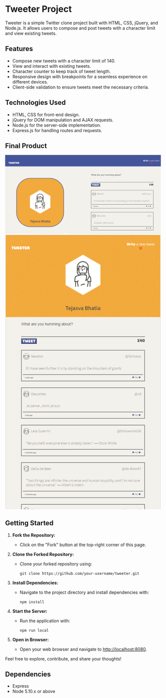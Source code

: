 # Tweeter Project

Tweeter is a simple Twitter clone project built with HTML, CSS, jQuery, and Node.js. It allows users to compose and post tweets with a character limit and view existing tweets.

## Features

- Compose new tweets with a character limit of 140.
- View and interact with existing tweets.
- Character counter to keep track of tweet length.
- Responsive design with breakpoints for a seamless experience on different devices.
- Client-side validation to ensure tweets meet the necessary criteria.

## Technologies Used

- HTML, CSS for front-end design.
- jQuery for DOM manipulation and AJAX requests.
- Node.js for the server-side implementation.
- Express.js for handling routes and requests.

## Final Product

<div style="text-align:center">
  <img alt="Screenshot of Desktop View" src="https://github.com/Tejasva-Bhatia/tweeter/blob/master/public/images/Desktop-View.png">
</div>

<div style="text-align:center">
  <img alt="Screenshot of Mobile View" src="https://github.com/Tejasva-Bhatia/tweeter/blob/master/public/images/Mobile-View.png">
</div>

## Getting Started

1. **Fork the Repository:**
   - Click on the "Fork" button at the top-right corner of this page.

2. **Clone the Forked Repository:**
   - Clone your forked repository using:
     ```
     git clone https://github.com/your-username/tweeter.git
     ```

3. **Install Dependencies:**
   - Navigate to the project directory and install dependencies with:
     ```
     npm install
     ```

4. **Start the Server:**
   - Run the application with:
     ```
     npm run local
     ```

5. **Open in Browser:**
   - Open your web browser and navigate to [http://localhost:8080](http://localhost:8080).

Feel free to explore, contribute, and share your thoughts!


## Dependencies

- Express
- Node 5.10.x or above
